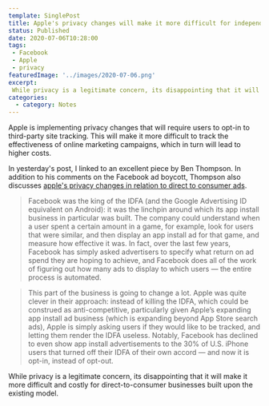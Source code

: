 ```yaml
---
template: SinglePost
title: Apple's privacy changes will make it more difficult for independent online businesses
status: Published
date: 2020-07-06T10:28:00 
tags:
 - Facebook - Apple
 - privacy
featuredImage: '../images/2020-07-06.png'
excerpt:
 While privacy is a legitimate concern, its disappointing that it will make it more difficult and costly for direct-to-consumer businesses built upon the existing model.
categories:
  - category: Notes
---
```

Apple is implementing privacy changes that will require users to opt-in to third-party site tracking. This will make it more difficult to track the effectiveness of online marketing campaigns, which in turn will lead to higher costs. 

In yesterday's post, I linked to an excellent piece by Ben Thompson. In addition to his comments on the Facebook ad boycott, Thompson also discusses [apple's privacy changes in relation to direct to consumer ads](https://stratechery.com/2020/apple-and-facebook/). 

> Facebook was the king of the IDFA (and the Google Advertising ID equivalent on Android): it was the linchpin around which its app install business in particular was built. The company could understand when a user spent a certain amount in a game, for example, look for users that were similar, and then display an app install ad for that game, and measure how effective it was. In fact, over the last few years, Facebook has simply asked advertisers to specify what return on ad spend they are hoping to achieve, and Facebook does all of the work of figuring out how many ads to display to which users — the entire process is automated.

> This part of the business is going to change a lot. Apple was quite clever in their approach: instead of killing the IDFA, which could be construed as anti-competitive, particularly given Apple’s expanding app install ad business (which is expanding beyond App Store search ads), Apple is simply asking users if they would like to be tracked, and letting them render the IDFA useless. Notably, Facebook has declined to even show app install advertisements to the 30% of U.S. iPhone users that turned off their IDFA of their own accord — and now it is opt-in, instead of opt-out.

While privacy is a legitimate concern, its disappointing that it will make it more difficult and costly for direct-to-consumer businesses built upon the existing model. 
